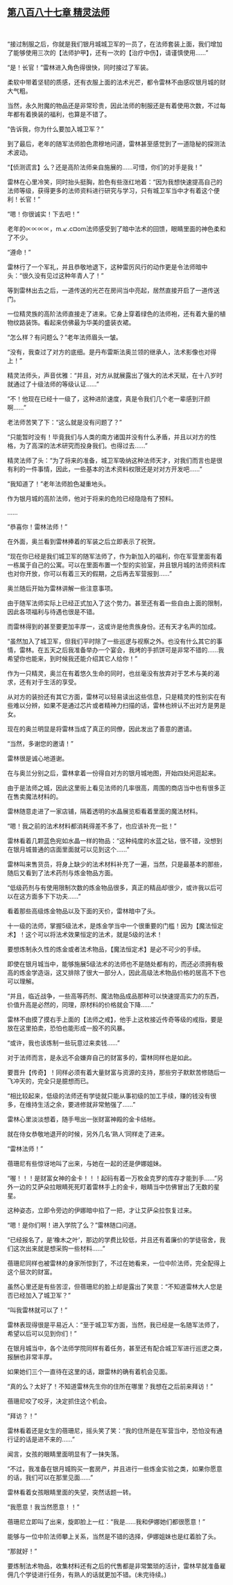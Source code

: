## [第八百八十七章 精灵法师](https://www.xxbiquge.com/11_11222/9024578.html)
﻿

  “接过制服之后，你就是我们银月城城卫军的一员了，在法师套装上面，我们增加了能够使用三次的【法师护甲】，还有一次的【治疗中伤】，请谨慎使用……”

  “是！长官！”雷林进入角色得很快，同时接过了军装。

  柔软中带着坚韧的质感，还有衣服上面的法术光芒，都令雷林不由感叹银月城的财大气粗。

  当然，永久附魔的物品还是非常珍贵，因此法师的制服还是有着使用次数，不过每年都有着换装的福利，也算是不错了。

  “告诉我，你为什么要加入城卫军？”

  到了最后，老年的随军法师脸色肃穆地问道，雷林甚至感觉到了一道隐秘的探测法术波动。

  “【侦测谎言】么？还是高阶法师亲自施展的……可惜，你们的对手是我！”

  雷林在心里冷笑，同时抬头挺胸，脸色有些涨红地着：“因为我想快速提高自己的法师等级，获得更多的法师资料进行研究与学习，只有城卫军当中才有着这个便利！长官！”

  “嗯！你很诚实！下去吧！”

  老年的∝∝∝∝，m.↙.c¤om法师感受到了暗中法术的回馈，眼睛里面的神色柔和了不少。

  “遵命！”

  雷林行了一个军礼，并且恭敬地退下，这种雷厉风行的动作更是令法师暗中头：“很久没有见过这种年青人了！”

  等到雷林出去之后，一道传送的光芒在房间当中亮起，居然直接开启了一道传送门。

  一位精灵族的高阶法师直接走了进来。它身上穿着绿色的法师袍，还有着大量的植物纹路装饰。看起来仿佛最为华美的盛装衣裙。

  “怎么样？有问题么？”老年法师眉头一皱。

  “没有，我查过了对方的底细。是丹布雷斯法奥兰领的继承人，法术影像也对得上！”

  精灵法师头，声音优雅：“并且，对方从就展露出了强大的法术天赋，在十八岁时就通过了十级法师的等级认证……”

  “不！他现在已经十一级了，这种进阶速度，真是令我们几个老一辈感到汗颜啊……”

  老法师苦笑了下：“这么就是没有问题了？”

  “只能暂时没有！毕竟我们与人类的南方诸国并没有什么矛盾，并且以对方的性格，为了高深的法术研究而投身我们。也得过去……”

  精灵法师了头：“为了将来的准备，城卫军吸纳这种法师天才，对我们而言也是很有利的一件事情，因此，一些基本的法术资料权限还是对对方开发吧……”

  “我知道了！”老年法师脸色凝重地头。

  作为银月城的高阶法师，他对于将来的危险已经隐隐有了预料。

  ……

  “恭喜你！雷林法师！”

  在外面，奥兰看到雷林捧着的军装之后立即表示了祝贺。

  “现在你已经是我们城卫军的随军法师了，作为新加入的福利，你在军营里面有着一栋属于自己的公寓。可以在里面布置一个型的实验室，并且银月城的法师资料库也对你开放，你可以有着三天的假期，之后再去军营报到……”

  奥兰随后开始为雷林讲解一些注意事项。

  由于随军法师实际上已经正式加入了这个势力。甚至还有着一些自由上面的限制，因此各项福利与待遇也很是不错。

  而雷林得到的甚至要更加丰厚一，这或许是他贵族身份。还有天才名声的加成。

  “虽然加入了城卫军，但我们平时除了一些巡逻与视察之外。也没有什么其它的事情，雷林。在五天之后我准备举办一个宴会，我烤的手抓饼可是非常不错的……我希望你也能来，到时候我还能介绍其它人给你！”

  作为一只精灵，奥兰在有着悠久生命的同时，也丝毫没有放弃对于艺术与美的渴求，还有对于生活的享受。

  从对方的装扮还有其它方面，雷林可以轻易读出这些信息，只是精灵的性别实在有些难以分辨，如果不是通过芯片或者精神力扫描的话，雷林也辨认不出对方是男是女。

  现在的奥兰明显是将雷林当成了真正的同僚，因此发出了善意的邀请。

  “当然，多谢您的邀请！”

  雷林很是诚心地道谢。

  在与奥兰分别之后，雷林拿着一份得自对方的银月城地图，开始四处闲逛起来。

  由于是法师之城，因此这里街上看见法师的几率很高，周围的商店当中也有很多正在售卖魔法材料的。

  雷林随意走进了一家店铺，隔着透明的水晶展览柜看着里面的魔法材料。

  “嗯！我之前的法术材料都消耗得差不多了，也应该补充一批！”

  雷林看着几颗蓝色宛如水晶一样的物品：“这种纯度的水蓝之钻，很不错，没想到在银月城普通的店面里面就可以见到这个……”

  雷林叫来售货员，将身上缺少的法术材料补充了一遍，当然，只是最基本的那些，随后又看到了法术药剂与炼金物品方面。

  “低级药剂与有使用限制次数的炼金物品很多，真正的精品却很少，或许我以后可以在这方面多下下功夫……”

  看着那些高级炼金物品以及下面的天价，雷林暗中了头。

  十一级的法师，掌握5级法术，是炼金学当中一个很重要的门槛！因为【魔法恒定术】！这个可以将法术效果恒定的法术，就是5级的法术！

  要想炼制永久性的炼金或者法术物品，【魔法恒定术】是必不可少的手续。

  即使在银月城当中，能够施展5级法术的法师也不是随处都有的，而还必须拥有极高的炼金学造诣，这又排除了很大一部分人，因此高级法术物品价格的居高不下也可以理解。

  “并且，临近战争，一些高等药剂、魔法物品成品那种可以快速提高实力的东西，价值升高是必然的，同理，原材料的价格就会下降……”

  雷林不由摸了摸右手上面的【法师之戒】，他手上这枚接近传奇等级的戒指，要是放在这里拍卖，恐怕也能形成一股不的风暴。

  “或许，我也该炼制一些玩意过来卖钱……”

  对于法师而言，是永远不会嫌弃自己的财富多的，雷林同样也是如此。

  要晋升【传奇】！同样必须有着大量财富与资源的支持，那些穷子默默苦修随后一飞冲天的，完全只是臆想而已。

  “相比较起来，低级的法师还有学徒就只能从事初级的加工手续，赚的钱没有很多，在维持生活之余，要进修就非常勉强了……”

  雷林心里淡淡想着，随手甩出一张财富神殿的金卡结帐。

  就在侍女恭敬地退开的时候，另外几名‘熟人’同样走了进来。

  “雷林法师！”

  蓓珊尼有些惊讶地叫了出来，与她在一起的还是伊娜姐妹。

  “喔！！！是财富女神的金卡！！！起码有着一万枚金克罗的库存才能到手……”另外一边的艾萨朵拉眼睛死死盯着雷林手上的金卡，眼睛当中仿佛冒出了无数的星星。

  这种姿态，立即令旁边的伊娜暗中掐了一把，才让艾萨朵拉恢复过来。

  “嗯！是你们啊！进入学院了么？”雷林随口问道。

  “已经报名了，是‘橡木之叶’，那边的学费比较低，并且还有着廉价的学徒宿舍，我们这次出来就是想采购一些材料……”

  蓓珊尼同样也被雷林的身家所惊到了，不过在她看来，一位中阶法师，完全配得上这个层次的财富。

  虽然心里还是有些苦涩，但蓓珊尼的脸上却是露出了笑意：“不知道雷林大人您是否已经加入了城卫军？”

  “叫我雷林就可以了！”

  雷林表现得很是平易近人：“至于城卫军方面，当然，我已经是一名随军法师了，希望以后可以见到你们！”

  在银月城当中，各个法师学院同样有着任务，甚至还有配合城卫军进行巡逻之类，报酬也非常丰厚。

  如果她们三个一直待在这里的话，跟雷林的确有着机会见面。

  “真的么？太好了！不知道雷林先生你的住所在哪里？我想在之后前来拜访！”

  蓓珊尼咬了咬牙，决定抓住这个机会。

  “拜访？！”

  雷林看着还是女生的蓓珊尼，摇头笑了笑：“我的住所是在军营当中，恐怕没有通行证的话是进不来的……”

  闻言，女孩的眼睛里面明显有了一抹失落。

  “不过，我准备在银月城购买一套房产，并且进行一些炼金实验之类，如果你愿意的话，我们可以在那里见面……”

  雷林看着女孩眼睛里面的失望，突然话题一转。

  “我愿意！我当然愿意！！”

  蓓珊尼立即叫了出来，旋即脸上一红：“我是……我和伊娜她们都很愿意！”

  能够与一位中阶法师攀上关系，当然是不错的选择，伊娜姐妹也是红着脸了头。

  “那就好！”

  要炼制法术物品，收集材料还有之后的代售都是非常繁琐的活计，雷林早就准备雇佣几个学徒进行任务，有熟人的话就更加不错。(未完待续。)
